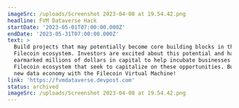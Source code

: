 ```yaml
---
imageSrc: /uploads/Screenshot 2023-04-08 at 19.54.42.png
headline: FVM Dataverse Hack
startDate: '2023-05-01T07:00:00.000Z'
endDate: '2023-05-31T07:00:00.000Z'
text: >
  Build projects that may potentially become core building blocks in the
  Filecoin ecosystem. Investors are excited about this potential and have
  earmarked millions of dollars in capital to help incubate businesses in the
  Filecoin ecosystem that seek to capitalize on these opportunities. Build the
  new data economy with the Filecoin Virtual Machine!
link: 'https://fvmdataverse.devpost.com'
status: archived
imageSrc: /uploads/Screenshot 2023-04-08 at 19.54.42.png
---
```








